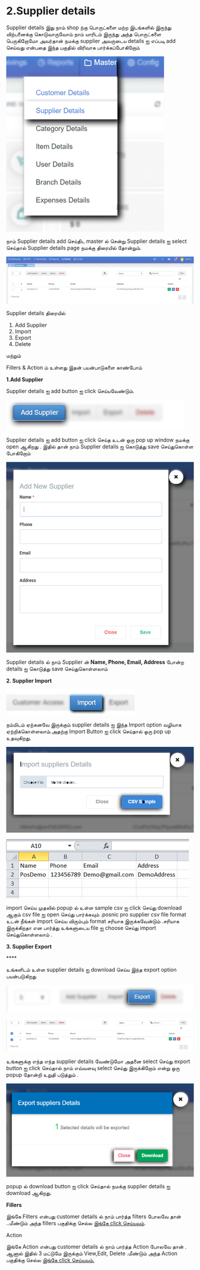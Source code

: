 # 2.Supplier details

Supplier details இது நாம் shop ற்கு பொருட்களை மற்ற இடங்களில் இருந்து விற்பனைக்கு கொடுவாருவோம் நாம் யாரிடம் இருந்து அந்த பொருட்களை பெருகிறோமோ அவர்தான் நமக்கு supplier அவருடைய details ஐ எப்படி add செய்வது என்பதை இந்த பகுதில் விரிவாக பார்க்கப்போகிறோம்

![](../.gitbook/assets/supplier-details.png)

நாம் Supplier details add செய்திட master ல் சென்று Supplier details ஐ select செய்தால் Supplier details page நமக்கு திரையில் தோன்றும்.

![](../.gitbook/assets/suppler-screen.png)

Supplier details திரையில்

1. Add Supplier 
2. Import
3. Export
4. Delete        

மற்றும்

Fillers & Action ம் உள்ளது இதன் பயன்பாடுகளை காண்போம்

**1.Add Supplier**

Supplier details ஐ add button ஐ click செய்யவேண்டும்.

![](../.gitbook/assets/add-suplier.png)

Supplier details ஐ add button ஐ click செய்த உடன் ஒரு pop up window நமக்கு open ஆகிறது . இதில் தான் நாம் Supplier details ஐ கொடுத்து save செய்துகொள்ள போகிறோம்

![](../.gitbook/assets/suppiler-details-pop-up.png)

Supplier details ல் நாம் Supplier ன் **Name, Phone, Email, Address** போன்ற details ஐ கொடுத்து save செய்துகொள்ளலாம்

**2. Supplier Import** 

![](../.gitbook/assets/customer-import%20%281%29.png)

நம்மிடம் ஏற்கனவே இருக்கும் supplier details ஐ இந்த Import option வழியாக ஏற்றிக்கொள்ளலாம்.அதற்கு Import Button ஐ click செய்தால் ஒரு pop up உதவுகிறது.

![](../.gitbook/assets/import-supplier-pop-up.png)

![](../.gitbook/assets/supplier-csv-formet.png)

import செய்ய முதலில் popup ல் உள்ள sample csv ஐ click செய்து download ஆகும் csv file ஐ open செய்து பார்க்கவும் .posnic pro supplier csv file format உடன் நீங்கள் import செய்ய விரும்பும் format சரியாக இருக்கவேன்டும் .சரியாக இருக்கிறதா என பார்த்து உங்களுடைய file ஐ choose செய்து import செய்துகொள்ளலாம் .

**3. Supplier Export**

\*\*\*\*

உங்களிடம் உள்ள supplier details ஐ download செய்ய இந்த export option பயன்படுகிறது

![](../.gitbook/assets/supplier-export.png)

![](../.gitbook/assets/model-export-suppiler.png)

உங்களுக்கு எந்த எந்த supplier details வேண்டுமோ அதனை select செய்து export button ஐ click செய்தால் நாம் எவ்வளவு select செய்து இருக்கிறோம் என்று ஒரு popup தோன்றி உறுதி படுத்தும் .

![](../.gitbook/assets/supplier-export-conformaation.png)

popup ல் download button ஐ click செய்தால் நமக்கு supplier details ஐ download ஆகிறது.

**Fillers** 

இங்கே Filters என்பது customer details ல் நாம் பார்த்த filters போலவே தான் ..மீண்டும் அந்த fillers பகுதிக்கு செல்ல [இங்கே click செய்யவும்](1.customer-details.md#filters).

Action

இங்கே Action என்பது customer details ல் நாம் பார்த்த Action போலவே தான் . ஆனால் இதில் 3 மட்டுமே இருக்கும் View,Edit, Delete .மீண்டும் அந்த Action பகுதிக்கு செல்ல [இங்கே click செய்யவும்.](1.customer-details.md#action)

